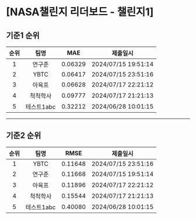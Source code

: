 # [NASA챌린지 리더보드 - 챌린지1]
## 기준1 순위
| 순위 | 팀명 | MAE | 제출일시 |
|:----:|:----:|:-----:|:----:|
| 1 | 연구준 | 0.06329 | 2024/07/15 19:51:14 |
| 2 | YBTC | 0.06417 | 2024/07/15 23:51:16 |
| 3 | 아육프 | 0.06628 | 2024/07/17 22:21:12 |
| 4 | 척척학사 | 0.09777 | 2024/07/17 21:21:13 |
| 5 | 테스트1abc | 0.32212 | 2024/06/28 10:01:15 |
___
## 기준2 순위
| 순위 | 팀명 | RMSE | 제출일시 |
|:----:|:----:|:-----:|:----:|
| 1 | YBTC | 0.11648 | 2024/07/15 23:51:16 |
| 2 | 연구준 | 0.11668 | 2024/07/15 19:51:14 |
| 3 | 아육프 | 0.11896 | 2024/07/17 22:21:12 |
| 4 | 척척학사 | 0.15544 | 2024/07/17 21:21:13 |
| 5 | 테스트1abc | 0.40080 | 2024/06/28 10:01:15 |
